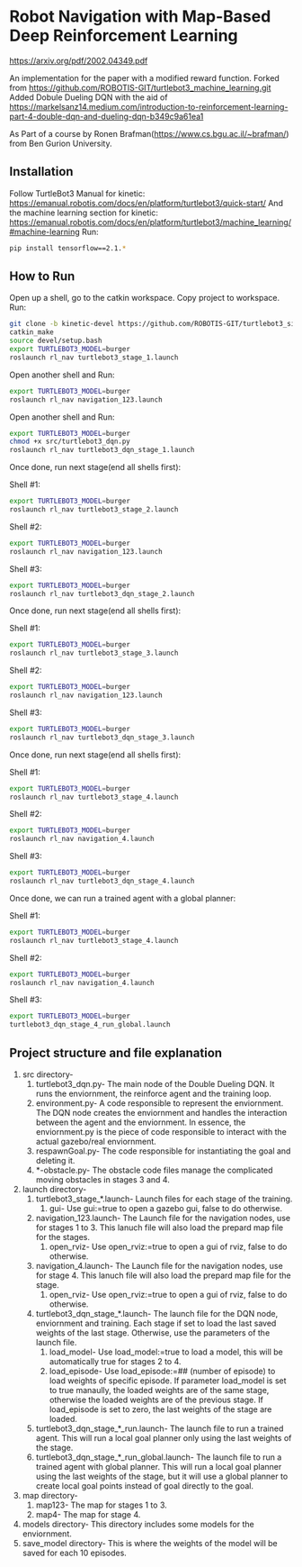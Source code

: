 # Robot Navigation with Map-Based Deep Reinforcement Learning
https://arxiv.org/pdf/2002.04349.pdf

An implementation for the paper with a modified reward function.
Forked from 
https://github.com/ROBOTIS-GIT/turtlebot3_machine_learning.git
Added Dobule Dueling DQN with the aid of 
https://markelsanz14.medium.com/introduction-to-reinforcement-learning-part-4-double-dqn-and-dueling-dqn-b349c9a61ea1



As Part of a course by Ronen Brafman(https://www.cs.bgu.ac.il/~brafman/) from Ben Gurion University.

## Installation

Follow TurtleBot3 Manual for kinetic:
https://emanual.robotis.com/docs/en/platform/turtlebot3/quick-start/
And the machine learning section for kinetic:
https://emanual.robotis.com/docs/en/platform/turtlebot3/machine_learning/#machine-learning
Run:
```sh
pip install tensorflow==2.1.*
```
## How to Run 
Open up a shell, go to the catkin workspace. Copy project to workspace. Run:
```sh
git clone -b kinetic-devel https://github.com/ROBOTIS-GIT/turtlebot3_simulations.git
catkin_make
source devel/setup.bash
export TURTLEBOT3_MODEL=burger
roslaunch rl_nav turtlebot3_stage_1.launch
```
Open another shell and Run:
```sh
export TURTLEBOT3_MODEL=burger
roslaunch rl_nav navigation_123.launch
```
Open another shell and Run:
```sh
export TURTLEBOT3_MODEL=burger
chmod +x src/turtlebot3_dqn.py
roslaunch rl_nav turtlebot3_dqn_stage_1.launch
```
Once done, run next stage(end all shells first):

Shell #1:
```sh
export TURTLEBOT3_MODEL=burger
roslaunch rl_nav turtlebot3_stage_2.launch
```
Shell #2:
```sh
export TURTLEBOT3_MODEL=burger
roslaunch rl_nav navigation_123.launch
```
Shell #3:
```sh
export TURTLEBOT3_MODEL=burger
roslaunch rl_nav turtlebot3_dqn_stage_2.launch
```

Once done, run next stage(end all shells first):

Shell #1:
```sh
export TURTLEBOT3_MODEL=burger
roslaunch rl_nav turtlebot3_stage_3.launch
```
Shell #2:
```sh
export TURTLEBOT3_MODEL=burger
roslaunch rl_nav navigation_123.launch
```
Shell #3:
```sh
export TURTLEBOT3_MODEL=burger
roslaunch rl_nav turtlebot3_dqn_stage_3.launch
```

Once done, run next stage(end all shells first):

Shell #1:
```sh
export TURTLEBOT3_MODEL=burger
roslaunch rl_nav turtlebot3_stage_4.launch
```
Shell #2:
```sh
export TURTLEBOT3_MODEL=burger
roslaunch rl_nav navigation_4.launch
```
Shell #3:
```sh
export TURTLEBOT3_MODEL=burger
roslaunch rl_nav turtlebot3_dqn_stage_4.launch
```

Once done, we can run a trained agent with a global planner:

Shell #1:
```sh
export TURTLEBOT3_MODEL=burger
roslaunch rl_nav turtlebot3_stage_4.launch
```
Shell #2:
```sh
export TURTLEBOT3_MODEL=burger
roslaunch rl_nav navigation_4.launch
```
Shell #3:
```sh
export TURTLEBOT3_MODEL=burger
turtlebot3_dqn_stage_4_run_global.launch
```

## Project structure and file explanation

1. src directory-
    1. turtlebot3_dqn.py- The main node of the Double Dueling DQN. It runs the enviornment, the reinforce agent and the training loop.
    2. environment.py- A code responsible to represent the enviornment. The DQN node creates the enviornment and handles the interaction between the agent and the enviornment. In essence, the enviornment.py is the piece of code responsible to interact with the actual gazebo/real enviornment.
    3. respawnGoal.py- The code responsible for instantiating the goal and deleting it.
    4. *-obstacle.py- The obstacle code files manage the complicated moving obstacles in stages 3 and 4.
2. launch directory-
    1. turtlebot3_stage_*.launch- Launch files for each stage of the training. 
        1. gui- Use gui:=true to open a gazebo gui, false to do otherwise.
    2. navigation_123.launch- The Launch file for the navigation nodes, use for stages 1 to 3. This lanuch file will also load the prepard map file for the stages.
        1. open_rviz- Use open_rviz:=true to open a gui of rviz, false to do otherwise.
    3. navigation_4.launch- The Launch file for the navigation nodes, use for stage 4. This lanuch file will also load the prepard map file for the stage.
        1. open_rviz- Use open_rviz:=true to open a gui of rviz, false to do otherwise.
    4. turtlebot3_dqn_stage_*.launch- The launch file for the DQN node, enviornment and training. Each stage if set to load the last saved weights of the last stage. Otherwise, use the parameters of the launch file.
        1. load_model- Use load_model:=true to load a model, this will be automatically true for stages 2 to 4.
        2. load_episode- Use load_episode:=## (number of episode) to load weights of specific episode. If parameter load_model is set to true manaully, the loaded weights are of the same stage, otherwise the loaded weights are of the previous stage. If load_episode is set to zero, the last weights of the stage are loaded.
    5. turtlebot3_dqn_stage_*_run.launch- The launch file to run a trained agent. This will run a local goal planner only using the last weights of the stage.
    6. turtlebot3_dqn_stage_*_run_global.launch- The launch file to run a trained agent with global planner. This will run a local goal planner using the last weights of the stage, but it will use a global planner to create local goal points instead of goal directly to the goal.
3. map directory-
    1. map123- The map for stages 1 to 3.
    2. map4- The map for stage 4.
4. models directory- This directory includes some models for the enviornment.
5. save_model directory- This is where the weights of the model will be saved for each 10 episodes.
